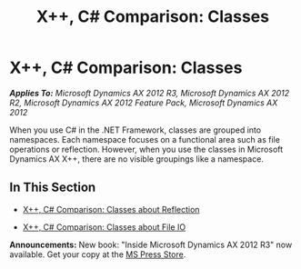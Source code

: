 ﻿---
title: 'X++, C# Comparison: Classes'
TOCTitle: 'X++, C# Comparison: Classes'
ms:assetid: a824a465-a2d2-41d1-98bb-8ec47dbc46ec
ms:mtpsurl: https://msdn.microsoft.com/en-us/library/Cc967413(v=AX.60)
ms:contentKeyID: 35248507
ms.date: 05/18/2015
mtps_version: v=AX.60
---

# X++, C\# Comparison: Classes 


_**Applies To:** Microsoft Dynamics AX 2012 R3, Microsoft Dynamics AX 2012 R2, Microsoft Dynamics AX 2012 Feature Pack, Microsoft Dynamics AX 2012_

When you use C\# in the .NET Framework, classes are grouped into namespaces. Each namespace focuses on a functional area such as file operations or reflection. However, when you use the classes in Microsoft Dynamics AX X++, there are no visible groupings like a namespace.

## In This Section

  - [X++, C\# Comparison: Classes about Reflection](x-csharp-comparison-classes-about-reflection.md)  

  - [X++, C\# Comparison: Classes about File IO](x-csharp-comparison-classes-about-file-io.md)  

  
**Announcements:** New book: "Inside Microsoft Dynamics AX 2012 R3" now available. Get your copy at the [MS Press Store](https://www.microsoftpressstore.com/store/inside-microsoft-dynamics-ax-2012-r3-9780735685109).

